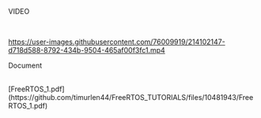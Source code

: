 <p>VIDEO </p> <br>

https://user-images.githubusercontent.com/76009919/214102147-d718d588-8792-434b-9504-465af00f3fc1.mp4


<p>Document </p><br>
[FreeRTOS_1.pdf](https://github.com/timurlen44/FreeRTOS_TUTORIALS/files/10481943/FreeRTOS_1.pdf)
 <a href="https://github.com/timurlen44/FreeRTOS_TUTORIALS/files/10481943/FreeRTOS_1.pdf"></a>
